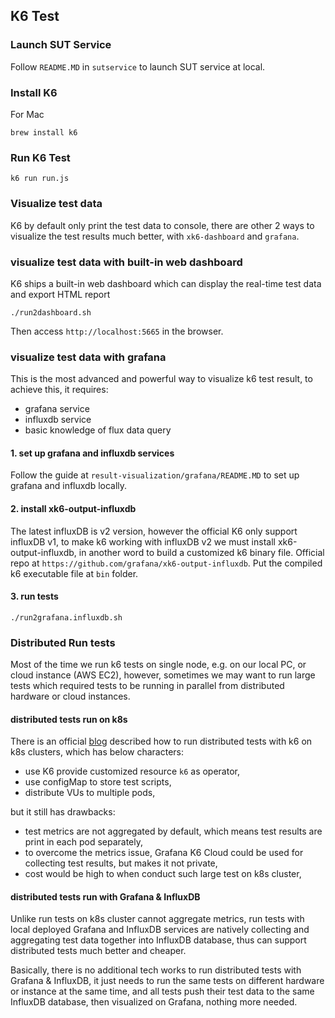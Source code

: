 K6 Test
--

### Launch SUT Service
Follow `README.MD` in `sutservice` to launch SUT service at local.

### Install K6
For Mac
```commandline
brew install k6
```

### Run K6 Test
```commandline
k6 run run.js
```

### Visualize test data
K6 by default only print the test data to console, there are other 2 ways to visualize the test results much better, with `xk6-dashboard` and `grafana`.

### visualize test data with built-in web dashboard
K6 ships a built-in web dashboard which can display the real-time test data and export HTML report
```shell
./run2dashboard.sh
```
Then access `http://localhost:5665` in the browser.

### visualize test data with grafana
This is the most advanced and powerful way to visualize k6 test result, to achieve this, it requires:
- grafana service
- influxdb service
- basic knowledge of flux data query 

#### 1. set up grafana and influxdb services
Follow the guide at `result-visualization/grafana/README.MD` to set up grafana and influxdb locally.

#### 2. install xk6-output-influxdb
The latest influxDB is v2 version, however the official K6 only support influxDB v1, to make k6 working with influxDB v2 we must install xk6-output-influxdb,
in another word to build a customized k6 binary file. Official repo at `https://github.com/grafana/xk6-output-influxdb`. Put the compiled k6 executable file at `bin` folder.

#### 3. run tests
```shell
./run2grafana.influxdb.sh
```

### Distributed Run tests
Most of the time we run k6 tests on single node, e.g. on our local PC, or cloud instance (AWS EC2), however, sometimes we may want to run large tests which required tests to be running in parallel from distributed hardware or cloud instances.

#### distributed tests run on k8s
There is an official [blog](https://grafana.com/blog/2022/06/23/running-distributed-load-tests-on-kubernetes/) described how to run distributed tests with k6 on k8s clusters, which has below characters:
- use K6 provide customized resource `k6` as operator,
- use configMap to store test scripts,
- distribute VUs to multiple pods,

but it still has drawbacks:
- test metrics are not aggregated by default, which means test results are print in each pod separately,
- to overcome the metrics issue, Grafana K6 Cloud could be used for collecting test results, but makes it not private,
- cost would be high to when conduct such large test on k8s cluster,

#### distributed tests run with Grafana & InfluxDB
Unlike run tests on k8s cluster cannot aggregate metrics, run tests with local deployed Grafana and InfluxDB services are natively collecting and aggregating test data together into InfluxDB database, thus can support distributed tests much better and cheaper.

Basically, there is no additional tech works to run distributed tests with Grafana & InfluxDB, it just needs to run the same tests on different hardware or instance at the same time, and all tests push their test data to the same InfluxDB database, then visualized on Grafana, nothing more needed.
